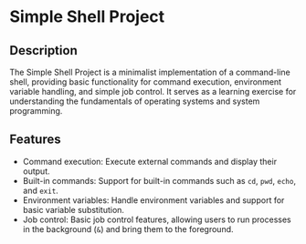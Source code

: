 # Simple Shell Project

## Description

The Simple Shell Project is a minimalist implementation of a command-line shell, providing basic functionality for command execution, environment variable handling, and simple job control. It serves as a learning exercise for understanding the fundamentals of operating systems and system programming.

## Features

- Command execution: Execute external commands and display their output.
- Built-in commands: Support for built-in commands such as `cd`, `pwd`, `echo`, and `exit`.
- Environment variables: Handle environment variables and support for basic variable substitution.
- Job control: Basic job control features, allowing users to run processes in the background (`&`) and bring them to the foreground.

